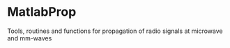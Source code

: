 # MatlabProp
Tools, routines and functions for propagation of radio signals at microwave and mm-waves
